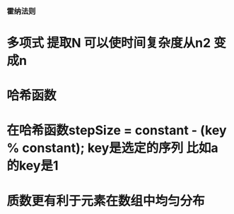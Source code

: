 ### 霍纳法则

# 多项式 提取N 可以使时间复杂度从n2 变成n

# 哈希函数

# 在哈希函数stepSize = constant - (key % constant); key是选定的序列  比如a 的key是1

# 质数更有利于元素在数组中均匀分布

  <!-- 
  霍纳法则
  p(x)=2x^4－x^3+3x^2+x－5
      =x(2x^3－x^2+3x+1)－5
      =x(x(2x^2－x+3)+1)－5
      =x(x(x(2x－1)+3)+1)－5
   
  
   -->
